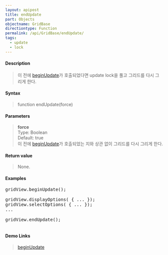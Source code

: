 ```yaml
---
layout: apipost
title: endUpdate
part: Objects
objectname: GridBase
directiontype: Function
permalink: /api/GridBase/endUpdate/
tags:
  - update
  - lock
---
```



#### Description

> 이 전에 [beginUpdate](/api/GridBase/beginUpdate/)가 호출되었다면 update lock을 풀고 그리드를 다시 그리게 한다.  

#### Syntax

> function endUpdate(force)  

#### Parameters

> **force**  
>   Type: Boolean  
>   Default: true  
>   이 전에 [beginUpdate](/api/GridBase/beginUpdate)가 호출되었는 지와 상관 없이 그리드를 다시 그리게 한다.  

#### Return value

> None.  

#### Examples 

<pre class="prettyprint">
gridView.beginUpdate();

gridView.displayOptions( { ... });
gridView.selectOptions( { ... });
...

gridView.endUpdate();

</pre>

#### Demo Links
> [beginUpdate](/api/GridBase/beginUpdate)